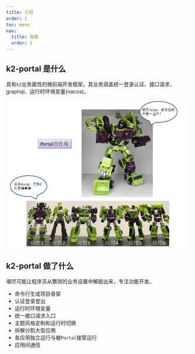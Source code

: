 ```yaml
---
title: 介绍
order: 1
toc: menu
nav:
  title: 指南
  order: 1
---
```


## k2-portal 是什么

具有`k2`业务属性的微前端开发框架，其业务涵盖统一登录认证、接口请求、graphql、运行时环境变量(nacos)。

![](../assets/guide_1.png)

## k2-portal 做了什么

竭尽可能让程序员从繁琐的业务设置中解脱出来，专注功能开发。

- 命令行生成项目骨架
- 认证登录登出
- 运行时环境变量
- 统一接口请求入口
- 主题风格定制和运行时切换
- 拆解分割大型应用
- 各应用独立运行与被`Portal`接管运行
- 应用间通信
